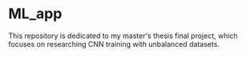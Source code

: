 # ML_app
This repository is dedicated to my master's thesis final project, which focuses on researching CNN training with unbalanced datasets.
